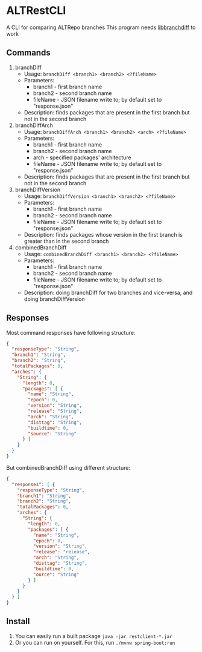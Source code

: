# ALTRestCLI

A CLI for comparing ALTRepo branches
This program needs [libbranchdiff](https://github.com/AndrewGrishchenko/BranchDiffLib) to work

## Commands
1. branchDiff
    - Usage: `branchDiff <branch1> <branch2> <?fileName>`
    - Parameters:
        - branch1 - first branch name
        - branch2 - second branch name
        - fileName - JSON filename write to; by default set to "response.json"
    - Description: finds packages that are present in the first branch but not in the second branch
2. branchDiffArch
    - Usage: `branchDiffArch <branch1> <branch2> <arch> <?fileName>`
    - Parameters:
        - branch1 - first branch name
        - branch2 - second branch name
        - arch - specified packages' architecture
        - fileName - JSON filename write to; by default set to "response.json"
    - Description: finds packages that are present in the first branch but not in the second branch
3. branchDiffVersion
    - Usage: `branchDiffVersion <branch1> <branch2> <?fileName>`
    - Parameters:
        - branch1 - first branch name
        - branch2 - second branch name
        - fileName - JSON filename write to; by default set to "response.json"
    - Description: finds packages whose version in the first branch is greater than in the second branch
4. combinedBranchDiff
    - Usage: `combinedBranchDiff <branch1> <branch2> <?fileName>`
    - Parameters:
        - branch1 - first branch name
        - branch2 - second branch name
        - fileName - JSON filename write to; by default set to "response.json"
    - Description: doing branchDiff for two branches and vice-versa, and doing branchDiffVersion

## Responses
Most command responses have following structure:
```json
{
  "responseType": "String",
  "branch1": "String",
  "branch2": "String",
  "totalPackages": 0,
  "arches": {
    "String": {
      "length": 0,
      "packages": [ {
        "name": "String",
        "epoch": 0,
        "version": "String",
        "release": "String",
        "arch": "String",
        "disttag": "String",
        "buildtime": 0,
        "source": "String"
      } ]
    }
  }
}
```

But combinedBranchDiff using different structure:
```json
{
  "responses": [ {
    "responseType": "String",
    "branch1": "String",
    "branch2": "String",
    "totalPackages": 0,
    "arches": {
      "String": {
        "length": 0,
        "packages": [ {
          "name": "String",
          "epoch": 0,
          "version": "String",
          "release": "release",
          "arch": "String",
          "disttag": "String",
          "buildtime": 0,
          "ource": "String"
        } ]
      }
    }
  } ]
}
```

## Install

1. You can easily run a built package `java -jar restclient-*.jar`
2. Or you can run on yourself. For this, run `./mvnw spring-boot:run`
